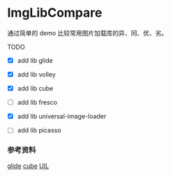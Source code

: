 # ImgLibCompare

通过简单的 demo 比较常用图片加载库的异、同、优、劣。

TODO

- [x] add lib glide
- [x] add lib volley
- [x] add lib cube
- [ ] add lib fresco
- [x] add lib universal-image-loader
- [ ] add lib picasso


### 参考资料

[glide](https://github.com/bumptech/glide)
[cube](https://github.com/liaohuqiu/cube-sdk)
[UIL](https://github.com/nostra13/Android-Universal-Image-Loader)
